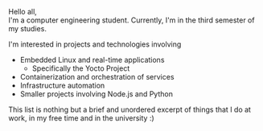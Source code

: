 Hello all,  
I'm a computer engineering student. Currently, I'm in the third semester of my studies.  

I'm interested in projects and technologies involving 
* Embedded Linux and real-time applications
  * Specifically the Yocto Project
* Containerization and orchestration of services
* Infrastructure automation
* Smaller projects involving Node.js and Python

This list is nothing but a brief and unordered excerpt of things that I do at work, in my free time and in the university :)
